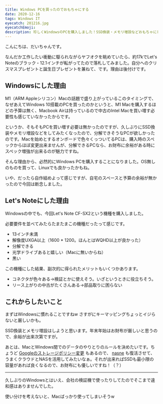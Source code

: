 ```yaml
---
title: Windows PCを買ったのでおもちゃにする
date: 2020-12-16
tags: Windows IT
eyecatch: 201216.jpg
eyecatchEmoji:
description: 珍しくWindowsのPCを購入しました！SSD換装・メモリ増設などおもちゃにして遊び倒すゾ〜〜〜！
---
```


こんにちは、だいちゃんです。

なんだか工作したい衝動に駆られながらヤフオクを眺めていたら、約17kでLet's Noteのブラック・12.1インチが転がってたので落札してみました。自分へのクリスマスプレゼントと誕生日プレゼントを兼ねて、です。理由は後付けです。

## Windowsにした理由

M1（ARM Appleシリコン）Macの話題で盛り上がっているこのタイミングで、なぜあえてWindows 10搭載のPCを買ったのかというと、M1 Macを購入するほどの予算は無く、Macbook Airは持っているので中古のIntel Macを買い増す必要性も感じていなかったからです。

というか、そもそもPCを買い増す必要は無かったのですが、久しぶりにSSD換装やメモリ増設などをしてみたくなったので、分解できそうなPCが欲しかったのです。Macを始めとするオンボードで色々くっついてるPCは、購入時のスペックからほぼ変更出来ませんが、分解できるPCなら、お財布に余裕がある時にスペック増強が出来るのが魅力ですね。

そんな理由から、必然的にWindows PCを購入することになりました。OS無しのものを買って、Linuxでも良かったかもね。

いや、だったら自作組めよって感じですが、自宅のスペースと予算の余裕が無かったので今回は断念しました。


## Let's Noteにした理由

Windowsの中でも、今回Let's Note CF-SX2という機種を購入しました。

必要要件を並べてみたらたまたまこの機種だったって感じです。

* 13インチ未満
* 解像度UXGA以上（1600 * 1200。ほんとはWQHD以上が良かった）
* 分解できる
* 光学ドライブあると嬉しい（Macに無いからね）
* 黒い

この機種にした結果、副次的に得られたメリットもいくつかあります。

* コネクタが色々ある→検証とかに使えそう。いざというときに役立ちそう。
* リース上がりの中古がたくさんある→部品取りに困らない


## これからしたいこと

まずはWindowsに慣れることですねw さすがにキーマッピングちょっとイジらないと厳しいかも。

SSD換装とメモリ増設はしようと思います。年末年始はお財布が厳しいと思うので、余裕が出来次第ですが。

あとは、MacとWindows間でのデータのやりとりのルールを決めたいです。ちょうど [Googleのストレージポリシー変更](https://japan.googleblog.com/2020/11/storage-policies-update.html) もあるので、 [nasne](https://amzn.to/389WJaA) も復活させて、うまくクラウドとNASを活用してみたいなぁ。それが出来ればSSDも最小限の容量があれば良くなるので、お財布にも優しいですね！（？）

-----

久しぶりのWindowsとはいえ、会社の検証機で使ったりしてたのでそこまで違和感はありませんでした。

使い分けを考えないと、Macばっかり使ってしまいそうw
